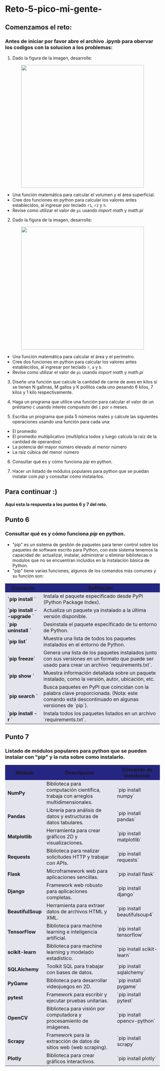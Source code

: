 # Reto-5-pico-mi-gente-

## Comenzamos el reto:
### Antes de iniciar por favor abre el archivo .ipynb para obervar los codigos con la solucion a los problemas:
1. Dado la figura de la imagen, desarrolle:

<div align='center'>
<figure> <img src="https://i.postimg.cc/FRvCmpxx/image.png" alt="" width="400" height="auto"/></br>
<figcaption><b></b></figcaption></figure>
</div>

+ Una función matemática para calcular el volumen y el área superficial.
+ Cree dos funciones en python para calcular los valores antes establecidos, al ingresar por teclado `r1`, `r2` y `h`.
+ Revise como utilizar el valor de `pi` usando *import math* y *math.pi*

2. Dado la figura de la imagen, desarrolle:

<div align='center'>
<figure> <img src="https://i.postimg.cc/1t4MrzsL/image.png" alt="" width="400" height="auto"/></br>
<figcaption><b></b></figcaption></figure>
</div>

+ Una función matemática para calcular el área y el perimetro.
+ Cree dos funciones en python para calcular los valores antes establecidos, al ingresar por teclado `r`, `a` y `b`.
+ Revise como utilizar el valor de `pi` usando *import math* y *math.pi*

3. Diseñe una función que calcule la cantidad de carne de aves en kilos si se tienen N gallinas, M gallos y K pollitos cada uno pesando 6 kilos, 7 kilos y 1 kilo respectivamente.

4. Haga un programa que utilice una función para calcular el valor de un préstamo `C` usando interés compuesto del `i` por `n` meses.

5. Escriba un programa que pida 5 números reales y calcule las siguientes operaciones usando una función para cada una:
  + El promedio
  + El promedio multiplicativo (multilplica todos y luego calcula la raíz de la cantidad de operandos)
  + La potencia del mayor número elevado al menor número
  + La raíz cúbica del menor número

6. Consultar qué es y cómo funciona *pip* en python.

7. Hacer un listado de módulos populares para python que se puedan instalar com *pip* y consultar cómo instalarlos.
## Para continuar :)
#### Aqui esta la respuesta a los puntos 6 y 7 del reto.
## Punto 6
### Consultar qué es y cómo funciona *pip* en python.
- "pip" es un sistema de gestión de paquetes para tener control sobre los paquetes de software escrito para Python, con este sistema tenemos la capacidad de: actualizar, instalar, administrar u eliminar bibliotecas o modulos que no se encuentran incluidos en la instalación básica de Python.
- "pip" tiene varias funciones, algunos de los comandos más comunes y su función son:

<table cellspacing="1" bgcolor="">
	<tr bgcolor="#252582">
		<th><b>Comando</b></th>
		<th><b>Definición</b></th>
	</tr>
	<tr bgcolor="#e4e4ed">
		<td style="color:#141414"><b>`pip install <paquete>`</b></td>
		<td style="color:#141414">Instala el paquete especificado desde PyPI (Python Package Index).</td>
	</tr>
	<tr bgcolor="#e4e4ed">
		<td style="color:#141414"><b>`pip install --upgrade <paquete>`</b></td>
		<td style="color:#141414">Actualiza un paquete ya instalado a la última versión disponible.</td>
	</tr>
	<tr bgcolor="#e4e4ed">
		<td style="color:#141414"><b>`pip uninstall <paquete>`</b></td>
		<td style="color:#141414">Desinstala el paquete especificado de tu entorno de Python.</td>
	</tr>
	<tr bgcolor="#e4e4ed">
		<td style="color:#141414"><b>`pip list`</b></td>
		<td style="color:#141414">Muestra una lista de todos los paquetes instalados en el entorno de Python.</td>
	</tr>
	<tr bgcolor="#e4e4ed">
		<td style="color:#141414"><b>`pip freeze`</b></td>
		<td style="color:#141414">Genera una lista de los paquetes instalados junto con sus versiones en un formato que puede ser usado para crear un archivo `requirements.txt`.</td>
	</tr>
	<tr bgcolor="#e4e4ed">
		<td style="color:#141414"><b>`pip show <paquete>`</b></td>
		<td style="color:#141414">Muestra información detallada sobre un paquete instalado, como la versión, autor, ubicación, etc.</td>
	</tr>
	<tr bgcolor="#e4e4ed">
		<td style="color:#141414"><b>`pip search <palabra_clave>`</b></td>
		<td style="color:#141414">Busca paquetes en PyPI que coincidan con la palabra clave proporcionada. (Nota: este comando está descontinuado en algunas versiones de `pip`).</td>
	</tr>
	<tr bgcolor="#e4e4ed">
		<td style="color:#141414"><b>`pip install -r <archivo_requirements>`</b></td>
		<td style="color:#141414">Instala todos los paquetes listados en un archivo `requirements.txt`.</td>
	</tr>
</table>
			
## Punto 7
### Listado de módulos populares para python que se pueden instalar con "pip" y la ruta sobre como instalarlo.

<table cellspacing="1" bgcolor="">
	<tr bgcolor="#252582">
		<th><b>Módulo</b></th>
		<th><b>Descripción</b></th>
		<th><b>Comando de instalación</b></th>
	</tr>
	<tr bgcolor="#e4e4ed">
		<td style="color:#141414"><b>NumPy</b></td>
		<td style="color:#141414">Biblioteca para computación científica, trabaja con arreglos multidimensionales.</td>
		<td style="color:#141414">`pip install numpy`</td>
	</tr>
	<tr bgcolor="#e4e4ed">
		<td style="color:#141414"><b>Pandas</b></td>
		<td style="color:#141414">Librería para análisis de datos y estructuras de datos tabulares.</td>
		<td style="color:#141414">`pip install pandas`</td>
	</tr>
	<tr bgcolor="#e4e4ed">
		<td style="color:#141414"><b>Matplotlib</b></td>
		<td style="color:#141414">Herramienta para crear gráficos 2D y visualizaciones.</td>
		<td style="color:#141414">`pip install matplotlib`</td>
	</tr>
	<tr bgcolor="#e4e4ed">
		<td style="color:#141414"><b>Requests</b></td>
		<td style="color:#141414">Biblioteca para realizar solicitudes HTTP y trabajar con APIs.</td>
		<td style="color:#141414">`pip install requests`</td>
	</tr>
	<tr bgcolor="#e4e4ed">
		<td style="color:#141414"><b>Flask</b></td>
		<td style="color:#141414">Microframework web para aplicaciones sencillas.</td>
		<td style="color:#141414">`pip install flask`</td>
	</tr>
	<tr bgcolor="#e4e4ed">
		<td style="color:#141414"><b>Django</b></td>
		<td style="color:#141414">Framework web robusto para aplicaciones completas.</td>
		<td style="color:#141414">`pip install django`</td>
	</tr>
	<tr bgcolor="#e4e4ed">
		<td style="color:#141414"><b>BeautifulSoup</b></td>
		<td style="color:#141414">Herramienta para extraer datos de archivos HTML y XML.</td>
		<td style="color:#141414">`pip install beautifulsoup4`</td>
	</tr>
	<tr bgcolor="#e4e4ed">
		<td style="color:#141414"><b>TensorFlow</b></td>
		<td style="color:#141414">Biblioteca para machine learning e inteligencia artificial.</td>
		<td style="color:#141414">`pip install tensorflow`</td>
	</tr>
	<tr bgcolor="#e4e4ed">
		<td style="color:#141414"><b>scikit-learn</b></td>
		<td style="color:#141414">Biblioteca para machine learning y modelado estadístico.</td>
		<td style="color:#141414">`pip install scikit-learn`</td>
	</tr>
	<tr bgcolor="#e4e4ed">
		<td style="color:#141414"><b>SQLAlchemy</b></td>
		<td style="color:#141414">Toolkit SQL para trabajar con bases de datos.</td>
		<td style="color:#141414">`pip install sqlalchemy`</td>
	</tr>
	<tr bgcolor="#e4e4ed">
		<td style="color:#141414"><b>PyGame</b></td>
		<td style="color:#141414">Biblioteca para desarrollar videojuegos en 2D.</td>
		<td style="color:#141414">`pip install pygame`</td>
	</tr>
	<tr bgcolor="#e4e4ed">
		<td style="color:#141414"><b>pytest</b></td>
		<td style="color:#141414">Framework para escribir y ejecutar pruebas unitarias.</td>
		<td style="color:#141414">`pip install pytest`</td>
	</tr>
	<tr bgcolor="#e4e4ed">
		<td style="color:#141414"><b>OpenCV</b></td>
		<td style="color:#141414">Biblioteca para visión por computadora y procesamiento de imágenes.</td>
		<td style="color:#141414">`pip install opencv-python`</td>
	</tr>
	<tr bgcolor="#e4e4ed">
		<td style="color:#141414"><b>Scrapy</b></td>
		<td style="color:#141414">Framework para la extracción de datos de sitios web (web scraping).</td>
		<td style="color:#141414">`pip install scrapy`</td>
	</tr>
	<tr bgcolor="#e4e4ed">
		<td style="color:#141414"><b>Plotly</b></td>
		<td style="color:#141414">Biblioteca para crear gráficos interactivos.</td>
		<td style="color:#141414">`pip install plotly`</td>
	</tr>
</table>
